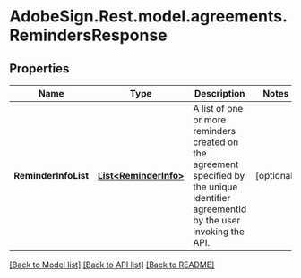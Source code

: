 # AdobeSign.Rest.model.agreements.RemindersResponse
## Properties

Name | Type | Description | Notes
------------ | ------------- | ------------- | -------------
**ReminderInfoList** | [**List&lt;ReminderInfo&gt;**](ReminderInfo.md) | A list of one or more reminders created on the agreement specified by the unique identifier agreementId by the user invoking the API. | [optional] 

[[Back to Model list]](../README.md#documentation-for-models) [[Back to API list]](../README.md#documentation-for-api-endpoints) [[Back to README]](../README.md)

